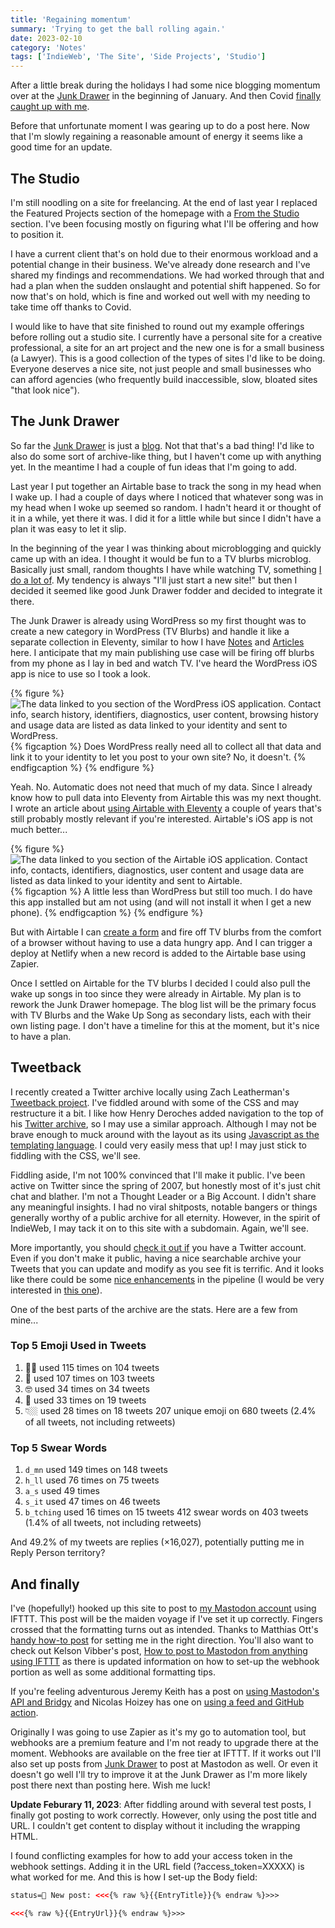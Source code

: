 ```yaml
---
title: 'Regaining momentum'
summary: 'Trying to get the ball rolling again.'
date: 2023-02-10
category: 'Notes'
tags: ['IndieWeb', 'The Site', 'Side Projects', 'Studio']
---
```


After a little break during the holidays I had some nice blogging momentum over at the [Junk Drawer](https://danabyerly-junkdrawer.website/) in the beginning of January. And then Covid [finally caught up with me](https://danabyerly-junkdrawer.website/blog/the-kraken-got-me/). 

Before that unfortunate moment I was gearing up to do a post here. Now that I'm slowly regaining a reasonable amount of energy it seems like a good time for an update.

## The Studio
I'm still noodling on a site for freelancing. At the end of last year I replaced the Featured Projects section of the homepage with a [From the Studio](/notes/shifting-things-around/) section. I've been focusing mostly on figuring what I'll be offering and how to position it.

I have a current client that's on hold due to their enormous workload and a potential change in their business. We've already done research and I've shared my findings and recommendations. We had worked through that and had a plan when the sudden onslaught and potential shift happened. So for now that's on hold, which is fine and worked out well with my needing to take time off thanks to Covid.

I would like to have that site finished to round out my example offerings before rolling out a studio site. I currently have a personal site for a creative professional, a site for an art project and the new one is for a small business (a Lawyer). This is a good collection of the types of sites I'd like to be doing. Everyone deserves a nice site, not just people and small businesses who can afford agencies (who frequently build inaccessible, slow, bloated sites "that look nice").

## The Junk Drawer
So far the [Junk Drawer](https://danabyerly-junkdrawer.website/) is just a [blog](https://danabyerly-junkdrawer.website/blog/). Not that that's a bad thing! I'd like to also do some sort of archive-like thing, but I haven't come up with anything yet. In the meantime I had a couple of fun ideas that I'm going to add.

Last year I put together an Airtable base to track the song in my head when I wake up. I had a couple of days where I noticed that whatever song was in my head when I woke up seemed so random. I hadn't heard it or thought of it in a while, yet there it was. I did it for a little while but since I didn't have a plan it was easy to let it slip.

In the beginning of the year I was thinking about microblogging and quickly came up with an idea. I thought it would be fun to a TV blurbs microblog. Basically just small, random thoughts I have while watching TV, something [I do a lot of](https://danabyerly-junkdrawer.website/tag/tv/). My tendency is always "I'll just start a new site!" but then I decided it seemed like good Junk Drawer fodder and decided to integrate it there.

The Junk Drawer is already using WordPress so my first thought was to create a new category in WordPress (TV Blurbs) and handle it like a separate collection in Eleventy, similar to how I have [Notes](/notes/) and [Articles](/articles/) here. I anticipate that my main publishing use case will be firing off blurbs from my phone as I lay in bed and watch TV. I've heard the WordPress iOS app is nice to use so I took a look.

{% figure %}
  <picture>
    <source srcset="/img/wp-app-store.avif" type="image/avif">
    <source srcset="/img/wp-app-store.webp" type="image/web">
    <img src="/img/wp-app-store.jpg" alt="The data linked to you section of the WordPress iOS application. Contact info, search history, identifiers, diagnostics, user content, browsing history and usage data are listed as data linked to your identity and sent to WordPress." loading="lazy" />
  </picture>
  {% figcaption %}
    Does WordPress really need all to collect all that data and link it to your identity to let you post to your own site? No, it doesn't.
  {% endfigcaption %}
{% endfigure %}

Yeah. No. Automatic does not need that much of my data. Since I already know how to pull data into Eleventy from Airtable this was my next thought. I wrote an article about [using Airtable with Eleventy](/articles/using-airtable-with-eleventy/) a couple of years that's still probably mostly relevant if you're interested. Airtable's iOS app is not much better...

{% figure %}
  <picture>
    <source srcset="/img/airtable-app-store.avif" type="image/avif">
    <source srcset="/img/airtable-app-store.webp" type="image/web">
    <img src="/img/airtable-app-store.jpg" alt="The data linked to you section of the Airtable iOS application. Contact info, contacts, identifiers, diagnostics, user content and usage data are listed as data linked to your identity and sent to Airtable." loading="lazy" />
  </picture>
  {% figcaption %}
    A little less than WordPress but still too much. I do have this app installed but am not using (and will not install it when I get a new phone).
  {% endfigcaption %}
{% endfigure %}

But with Airtable I can  [create a form](https://support.airtable.com/docs/how-to-create-a-form-in-airtable) and fire off TV blurbs from the comfort of a browser without having to use a data hungry app. And I can trigger a deploy at Netlify when a new record is added to the Airtable base using Zapier. 

Once I settled on Airtable for the TV blurbs I decided I could also pull the wake up songs in too since they were already in Airtable. My plan is to rework the Junk Drawer homepage. The blog list will be the primary focus with TV Blurbs and the Wake Up Song as secondary lists, each with their own listing page. I don't have a timeline for this at the moment, but it's nice to have a plan.

## Tweetback
I recently created a Twitter archive locally using Zach Leatherman's [Tweetback project](https://github.com/tweetback/tweetback). I've fiddled around with some of the CSS and may restructure it a bit. I like how Henry Deroches added navigation to the top of his [Twitter archive](https://tweets.henry.codes/), so I may use a similar approach. Although I may not be brave enough to muck around with the layout as its using [Javascript as the templating language](https://www.11ty.dev/docs/languages/javascript/). I could very easily mess that up! I may just stick to fiddling with the CSS, we'll see.

Fiddling aside, I'm not 100% convinced that I'll make it public. I've been active on Twitter since the spring of 2007, but honestly most of it's just chit chat and blather. I'm not a Thought Leader or a Big Account. I didn't share any meaningful insights. I had no viral shitposts, notable bangers or things generally worthy of a public archive for all eternity. However, in the spirit of IndieWeb, I may tack it on to this site with a subdomain. Again, we'll see.

More importantly, you should [check it out if](https://github.com/tweetback/tweetback) you have a Twitter account. Even if you don't make it public, having a nice searchable archive your Tweets that you can update and modify as you see fit is terrific. And it looks like there could be some [nice enhancements](https://github.com/tweetback/tweetback/labels/enhancement) in the pipeline (I would be very interested in [this one](https://github.com/tweetback/tweetback/issues/15)). 

One of the best parts of the archive are the stats. Here are a few from mine...

### Top 5 Emoji Used in Tweets
1.  👍🏼 used 115 times on 104 tweets
2.  🎉 used 107 times on 103 tweets
3.  🤓 used 34 times on 34 tweets
4.  💸 used 33 times on 19 tweets
5.  👇🏼 used 28 times on 18 tweets
207 unique emoji on 680 tweets (2.4% of all tweets, not including retweets)

### Top 5 Swear Words
1.  `d_mn` used 149 times on 148 tweets
2.  `h_ll` used 76 times on 75 tweets
3.  `a_s` used 49 times
4.  `s_it` used 47 times on 46 tweets
5.  `b_tching` used 16 times on 15 tweets
412 swear words on 403 tweets (1.4% of all tweets, not including retweets)

And 49.2% of my tweets are replies (×16,027), potentially putting me in Reply Person territory?

## And finally
I've (hopefully!) hooked up this site to post to [my Mastodon account](https://mastodon.social/@superterrific) using IFTTT. This post will be the maiden voyage if I've set it up correctly. Fingers crossed that the formatting turns out as intended. Thanks to Matthias Ott's [handy how-to post](https://matthiasott.com/notes/syndicating-posts-personal-website-twitter-mastodon) for setting me in the right direction. You'll also want to check out Kelson Vibber's post, [How to post to Mastodon from anything using IFTTT](https://hyperborea.org/journal/2017/12/mastodon-ifttt/) as there is updated information on how to set-up the webhook portion as well as some additional formatting tips. 

If you're feeling adventurous Jeremy Keith has a post on [using Mastodon's API and Bridgy](https://adactio.com/journal/19645) and Nicolas Hoizey has one on [using a feed and GitHub action](https://nicolas-hoizey.com/articles/2023/01/07/let-s-posse-to-mastodon-with-a-feed-and-a-github-action/). 

Originally I was going to use Zapier as it's my go to automation tool, but webhooks are a premium feature and I'm not ready to upgrade there at the moment. Webhooks are available on the free tier at IFTTT. If it works out I'll also set up posts from [Junk Drawer](https://danabyerly-junkdrawer.website/) to post at Mastodon as well. Or even it doesn't go well I'll try to improve it at the Junk Drawer as I'm more likely post there next than posting here. Wish me luck!


**Update Feburary 11, 2023**: After fiddling around with several test posts, I finally got posting to work correctly. However, only using the post title and URL. I couldn't get content to display without it including the wrapping HTML. 

I found conflicting examples for how to add your access token in the webhook settings. Adding it in the URL field (?access_token=XXXXX) is what worked for me. And this is how I set-up the Body field:

```html
status=📝 New post: <<<{% raw %}{{EntryTitle}}{% endraw %}>>>

<<<{% raw %}{{EntryUrl}}{% endraw %}>>>
```
